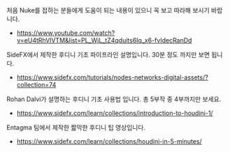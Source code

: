 처음 Nuke를 접하는 분들에게 도움이 되는 내용이 있으니 꼭 보고 따라해 보시기 바랍니다.  
- https://www.youtube.com/watch?v=eU4tRhVlVTM&list=PL_WjL_tZ4qduits6Iq_x6-fvIdecRanDd  


SideFX에서 제작한 후디니 기초 파이프라인 설명입니다. 30분 정도 까지만 보면 됩니다.  
- https://www.sidefx.com/tutorials/nodes-networks-digital-assets/?collection=74  


Rohan Dalvi가 설명하는 후디니 기초 사용법 입니다. 총 5부작 중 4부까지만 보세요. 
- https://www.sidefx.com/learn/collections/introduction-to-houdini-1/


Entagma 팀에서 제작한 짧막한 후디니 팁 영상입니다. 
- https://www.sidefx.com/learn/collections/houdini-in-5-minutes/
